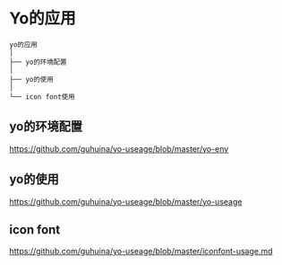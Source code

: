 # Yo的应用


    yo的应用
    │  
    ├── yo的环境配置
    │   
    ├── yo的使用
    │
    └── icon font使用 



## yo的环境配置

https://github.com/guhuina/yo-useage/blob/master/yo-env

## yo的使用

https://github.com/guhuina/yo-useage/blob/master/yo-useage

## icon font 

https://github.com/guhuina/yo-useage/blob/master/iconfont-usage.md

